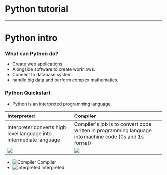 # Python tutorial
***
# Python intro

###  What can Python do?
- Create web applications.
- Alongside software to create workflows.
- Connect to database system.
- handle big data and perform complex mathematics.
### Python Quickstart
- Python is an interpreted programming language.

|Interpreted|Compiler|
| :-- | :---------------------------------------------------------- |
|Interpreter converts high level language into intermediate language|Compiler's job is to convert code written in programming language into machine code (0s and 1s format)|
|![](Imagers/Interperter.jpg)|![](Imagers/Compiler.jpg)|
- ![Compiler](<img src="https://st.quantrimang.com/photos/image/2023/07/13/so-sanh-compiler-va-interpreter-1.png" alt="Compiler" width="250" />)
Compiler
- ![Interpreted](https://st.quantrimang.com/photos/image/2023/07/13/so-sanh-compiler-va-interpreter-2.png)
Interpreted